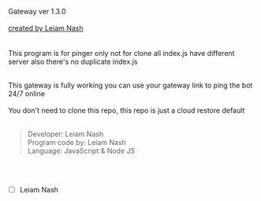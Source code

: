 Gateway ver 1.3.0
<br> <br>
[created by Leiam Nash](https://www.facebook.com/LeiamNashRebrth)
<br> <br> <br> This program is for pinger only not for clone all index.js have different server also there's no duplicate index.js 
<br> <br>

This gateway is fully working you can use your gateway link to ping the bot 24/7 online <br> <br>
You don't need to clone this repo, this repo is just a cloud restore default
<br> <br>

> Developer: Leiam Nash <br> Program code by: Leiam Nash <br> Language: JavaScript & Node JS

<br> <br>
- [ ] Leiam Nash
